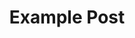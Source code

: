 ---
title: Example Post
header:
  teaser: #"/assets/images/"
  og_image: #"/assets/images/"
  image: #"/assets/images/"
  cover: #"/assets/images/"
  overlay_color: #"#333"
  overlay_image: #"/assets/images/"
  overlay_filter: # same as adding an opacity of 0.5 to a black background rgba(255, 0, 0, 0.5)
  caption: #"Photo credit: [**Unsplash**](https://unsplash.com)"
  cta_label: #"More Info" on button
  cta_url: #"https://unsplash.com" button url
categories:
  - CATEGORY
tags:
  - TAG
---
